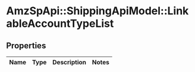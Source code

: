 # AmzSpApi::ShippingApiModel::LinkableAccountTypeList

## Properties
Name | Type | Description | Notes
------------ | ------------- | ------------- | -------------

